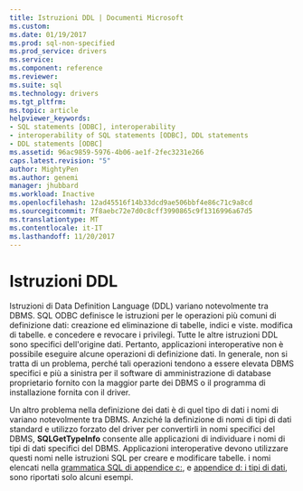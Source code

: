 ```yaml
---
title: Istruzioni DDL | Documenti Microsoft
ms.custom: 
ms.date: 01/19/2017
ms.prod: sql-non-specified
ms.prod_service: drivers
ms.service: 
ms.component: reference
ms.reviewer: 
ms.suite: sql
ms.technology: drivers
ms.tgt_pltfrm: 
ms.topic: article
helpviewer_keywords:
- SQL statements [ODBC], interoperability
- interoperability of SQL statements [ODBC], DDL statements
- DDL statements [ODBC]
ms.assetid: 96ac9859-5976-4b06-ae1f-2fec3231e266
caps.latest.revision: "5"
author: MightyPen
ms.author: genemi
manager: jhubbard
ms.workload: Inactive
ms.openlocfilehash: 12ad45516f14b33dcd9ae506bbf4e86c71c9a8cd
ms.sourcegitcommit: 7f8aebc72e7d0c8cff3990865c9f1316996a67d5
ms.translationtype: MT
ms.contentlocale: it-IT
ms.lasthandoff: 11/20/2017
---
```

# <a name="ddl-statements"></a>Istruzioni DDL
Istruzioni di Data Definition Language (DDL) variano notevolmente tra DBMS. SQL ODBC definisce le istruzioni per le operazioni più comuni di definizione dati: creazione ed eliminazione di tabelle, indici e viste. modifica di tabelle. e concedere e revocare i privilegi. Tutte le altre istruzioni DDL sono specifici dell'origine dati. Pertanto, applicazioni interoperative non è possibile eseguire alcune operazioni di definizione dati. In generale, non si tratta di un problema, perché tali operazioni tendono a essere elevata DBMS specifici e più a sinistra per il software di amministrazione di database proprietario fornito con la maggior parte dei DBMS o il programma di installazione fornita con il driver.  
  
 Un altro problema nella definizione dei dati è di quel tipo di dati i nomi di variano notevolmente tra DBMS. Anziché la definizione di nomi di tipi di dati standard e utilizzo forzato del driver per convertirli in nomi specifici del DBMS, **SQLGetTypeInfo** consente alle applicazioni di individuare i nomi di tipi di dati specifici del DBMS. Applicazioni interoperative devono utilizzare questi nomi nelle istruzioni SQL per creare e modificare tabelle. i nomi elencati nella [grammatica SQL di appendice c:](../../../odbc/reference/appendixes/appendix-c-sql-grammar.md), e [appendice d: i tipi di dati](../../../odbc/reference/appendixes/appendix-d-data-types.md), sono riportati solo alcuni esempi.
